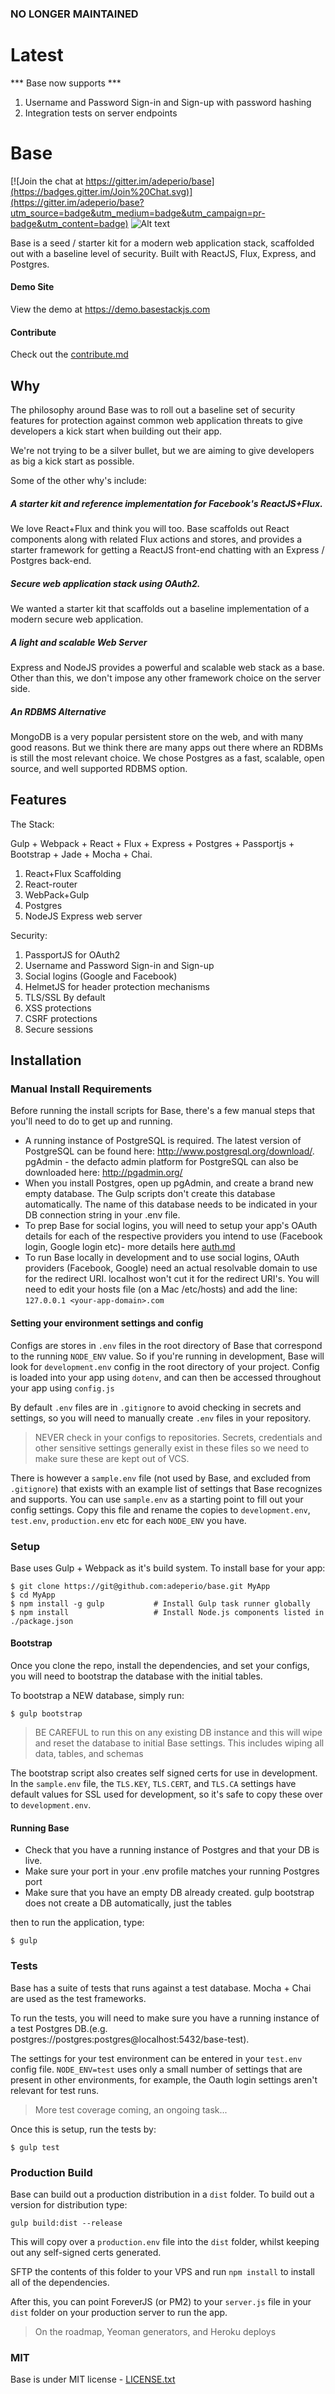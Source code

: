 ### NO LONGER MAINTAINED

# Latest

*** Base now supports ***

1. Username and Password Sign-in and Sign-up with password hashing
2. Integration tests on server endpoints

# Base

[![Join the chat at https://gitter.im/adeperio/base](https://badges.gitter.im/Join%20Chat.svg)](https://gitter.im/adeperio/base?utm_source=badge&utm_medium=badge&utm_campaign=pr-badge&utm_content=badge)
![Alt text](/logo.png?raw=true "Base")

Base is a seed / starter kit for a modern web application stack, scaffolded out with a baseline level of security. Built with ReactJS, Flux, Express, and Postgres.

#### Demo Site

View the demo at https://demo.basestackjs.com

#### Contribute

Check out the [contribute.md](contribute.md)

## Why

The philosophy around Base was to roll out a baseline set of security features for protection against common web application threats to give developers a kick start when building out their app.

We're not trying to be a silver bullet, but we are aiming to give developers as big a kick start as possible.

Some of the other why's include:

##### A starter kit and reference implementation for Facebook's ReactJS+Flux.
We love React+Flux and think you will too. Base scaffolds out React components along with related Flux actions and stores, and provides a starter framework for getting a ReactJS front-end chatting with an Express / Postgres back-end.

##### Secure web application stack using OAuth2.
We wanted a starter kit that scaffolds out a baseline implementation of a modern secure web application.

##### A light and scalable Web Server
Express and NodeJS provides a powerful and scalable web stack as a base. Other than this, we don't impose any other framework choice on the server side.

##### An RDBMS Alternative
MongoDB is a very popular persistent store on the web, and with many good reasons. But we think there are many apps out there where an RDBMs is still the most relevant choice. We chose Postgres as a fast, scalable, open source, and well supported RDBMS option.

## Features

The Stack:

Gulp + Webpack + React + Flux + Express + Postgres + Passportjs + Bootstrap + Jade + Mocha + Chai.

1. React+Flux Scaffolding
2. React-router
3. WebPack+Gulp
4. Postgres
5. NodeJS Express web server  

Security:

1. PassportJS for OAuth2
2. Username and Password Sign-in and Sign-up
3. Social logins (Google and Facebook)
4. HelmetJS for header protection mechanisms
5. TLS/SSL By default
6. XSS protections
7. CSRF protections
8. Secure sessions

## Installation

### Manual Install Requirements

Before running the install scripts for Base, there's a few manual steps that you'll need to do to get up and running.

* A running instance of PostgreSQL is required. The latest version of PostgreSQL can be found here: http://www.postgresql.org/download/. pgAdmin - the defacto admin platform for PostgreSQL can also be downloaded here: http://pgadmin.org/
* When you install Postgres, open up pgAdmin, and create a brand new empty database. The Gulp scripts don't create this database automatically. The name of this database needs to be indicated in your DB connection string in your .env file.
* To prep Base for social logins, you will need to setup your app's OAuth details for each of the respective providers you intend to use (Facebook login, Google login etc)- more details here [auth.md](docs/auth.md)
* To run Base locally in development and to use social logins, OAuth providers (Facebook, Google) need an actual resolvable domain to use for the redirect URI. localhost won't cut it for the redirect URI's. You will need to edit your hosts file (on a Mac /etc/hosts) and add the line: `127.0.0.1 <your-app-domain>.com`


#### Setting your environment settings and config

Configs are stores in `.env` files in the root directory of Base that correspond to the running `NODE_ENV` value. So if you're running in development, Base will look for `development.env` config in the root directory of your project. Config is loaded into your app using `dotenv`, and can then be accessed throughout your app using `config.js`

By default `.env` files are in `.gitignore` to avoid checking in secrets and settings, so you will need to manually create `.env` files in your repository.

> NEVER check in your configs to repositories. Secrets, credentials and other sensitive settings generally exist in these files
> so we need to make sure these are kept out of VCS.

There is however a `sample.env` file (not used by Base, and excluded from `.gitignore`) that exists with an example list of settings that Base recognizes and supports. You can use `sample.env` as a starting point to fill out your config settings. Copy this file and rename the copies to `development.env`, `test.env`, `production.env` etc for each `NODE_ENV` you have.

### Setup

Base uses Gulp + Webpack as it's build system. To install base for your app:

```shell
$ git clone https://git@github.com:adeperio/base.git MyApp
$ cd MyApp
$ npm install -g gulp           # Install Gulp task runner globally
$ npm install                   # Install Node.js components listed in ./package.json
```


#### Bootstrap

Once you clone the repo, install the dependencies, and set your configs, you will need to bootstrap the database with the initial tables.

To bootstrap a NEW database, simply run:

```shell
$ gulp bootstrap
```
> BE CAREFUL to run this on any existing DB instance and this will wipe and reset the database to initial Base settings. This includes wiping all data, tables, and schemas

The bootstrap script also creates self signed certs for use in development. In the `sample.env` file, the `TLS.KEY`, `TLS.CERT`, and `TLS.CA` settings have default values for SSL used for development, so it's safe to copy these over to `development.env`.

#### Running Base

* Check that you have a running instance of Postgres and that your DB is live.
* Make sure your port in your .env profile matches your running Postgres port
* Make sure that you have an empty DB already created. gulp bootstrap does not create a DB automatically, just the tables

then to run the application, type:

```shell
$ gulp
```

### Tests

Base has a suite of tests that runs against a test database. Mocha + Chai are used as the test frameworks.

To run the tests, you will need to make sure you have a running instance of a test Postgres DB.(e.g. postgres://postgres:postgres@localhost:5432/base-test).

The settings for your test environment can be entered in your `test.env` config file. `NODE_ENV=test` uses only a small number of settings that are present in other environments, for example, the Oauth login settings aren't relevant for test runs.

> More test coverage coming, an ongoing task...

Once this is setup, run the tests by:

```shell
$ gulp test
```

### Production Build

Base can build out a production distribution in a `dist` folder. To build out a version for distribution type:

```shell
gulp build:dist --release
```

This will copy over a `production.env` file into the `dist` folder, whilst keeping out any self-signed certs generated.

SFTP the contents of this folder to your VPS and run `npm install` to install all of the dependencies.

After this, you can point ForeverJS (or PM2) to your `server.js` file in your `dist` folder on your production server to run the app.

> On the roadmap, Yeoman generators, and Heroku deploys

### MIT
Base is under MIT license - [LICENSE.txt](LICENSE.txt)

